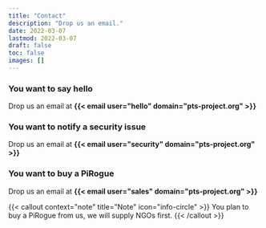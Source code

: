 ```yaml
---
title: "Contact"
description: "Drop us an email."
date: 2022-03-07
lastmod: 2022-03-07
draft: false
toc: false
images: []
---
```


### You want to say hello
Drop us an email at **{{< email user="hello" domain="pts-project.org" >}}**


### You want to notify a security issue
Drop us an email at **{{< email user="security" domain="pts-project.org" >}}**


### You want to buy a PiRogue
Drop us an email at **{{< email user="sales" domain="pts-project.org" >}}**

{{< callout context="note" title="Note" icon="info-circle" >}}
You plan to buy a PiRogue from us, we will supply NGOs first.
{{< /callout >}}
